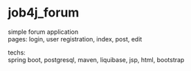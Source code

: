 # job4j_forum

simple forum application<br>
pages: login, user registration, index, post, edit

techs:<br>
spring boot, postgresql, maven, liquibase, jsp, html, bootstrap
